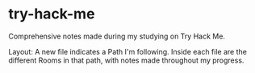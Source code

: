 # try-hack-me
Comprehensive notes made during my studying on Try Hack Me.

Layout:
A new file indicates a Path I'm following. Inside each file are the different Rooms in that path, with notes made throughout my progress. 
